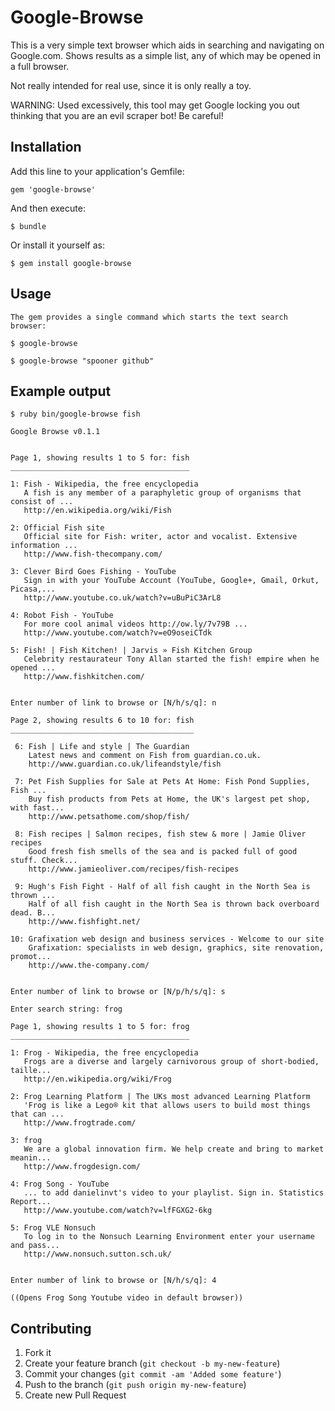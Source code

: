 Google-Browse
=============

This is a very simple text browser which aids in searching and navigating on Google.com. Shows results as a simple list, any of which may be opened in a full
browser.

Not really intended for real use, since it is only really a toy.

WARNING: Used excessively, this tool may get Google locking you out thinking that you are an evil scraper bot! Be careful!

Installation
------------

Add this line to your application's Gemfile:

    gem 'google-browse'

And then execute:

    $ bundle

Or install it yourself as:

    $ gem install google-browse

Usage
-----

    The gem provides a single command which starts the text search browser:

    $ google-browse

    $ google-browse "spooner github"

Example output
--------------

    $ ruby bin/google-browse fish

    Google Browse v0.1.1


    Page 1, showing results 1 to 5 for: fish
    ________________________________________

    1: Fish - Wikipedia, the free encyclopedia
       A fish is any member of a paraphyletic group of organisms that consist of ...
       http://en.wikipedia.org/wiki/Fish

    2: Official Fish site
       Official site for Fish: writer, actor and vocalist. Extensive information ...
       http://www.fish-thecompany.com/

    3: Clever Bird Goes Fishing - YouTube
       Sign in with your YouTube Account (YouTube, Google+, Gmail, Orkut, Picasa,...
       http://www.youtube.co.uk/watch?v=uBuPiC3ArL8

    4: Robot Fish - YouTube
       For more cool animal videos http://ow.ly/7v79B ...
       http://www.youtube.com/watch?v=eO9oseiCTdk

    5: Fish! | Fish Kitchen! | Jarvis » Fish Kitchen Group
       Celebrity restaurateur Tony Allan started the fish! empire when he opened ...
       http://www.fishkitchen.com/


    Enter number of link to browse or [N/h/s/q]: n

    Page 2, showing results 6 to 10 for: fish
    _________________________________________

     6: Fish | Life and style | The Guardian
        Latest news and comment on Fish from guardian.co.uk.
        http://www.guardian.co.uk/lifeandstyle/fish

     7: Pet Fish Supplies for Sale at Pets At Home: Fish Pond Supplies, Fish ...
        Buy fish products from Pets at Home, the UK's largest pet shop, with fast...
        http://www.petsathome.com/shop/fish/

     8: Fish recipes | Salmon recipes, fish stew & more | Jamie Oliver recipes
        Good fresh fish smells of the sea and is packed full of good stuff. Check...
        http://www.jamieoliver.com/recipes/fish-recipes

     9: Hugh's Fish Fight - Half of all fish caught in the North Sea is thrown ...
        Half of all fish caught in the North Sea is thrown back overboard dead. B...
        http://www.fishfight.net/

    10: Grafixation web design and business services - Welcome to our site
        Grafixation: specialists in web design, graphics, site renovation, promot...
        http://www.the-company.com/


    Enter number of link to browse or [N/p/h/s/q]: s

    Enter search string: frog

    Page 1, showing results 1 to 5 for: frog
    ________________________________________

    1: Frog - Wikipedia, the free encyclopedia
       Frogs are a diverse and largely carnivorous group of short-bodied,  taille...
       http://en.wikipedia.org/wiki/Frog

    2: Frog Learning Platform | The UKs most advanced Learning Platform
       'Frog is like a Lego® kit that allows users to build most things that can ...
       http://www.frogtrade.com/

    3: frog
       We are a global innovation firm. We help create and bring to market meanin...
       http://www.frogdesign.com/

    4: Frog Song - YouTube
       ... to add danielinvt's video to your playlist. Sign in. Statistics Report...
       http://www.youtube.com/watch?v=lfFGXG2-6kg

    5: Frog VLE Nonsuch
       To log in to the Nonsuch Learning Environment enter your username and pass...
       http://www.nonsuch.sutton.sch.uk/


    Enter number of link to browse or [N/h/s/q]: 4

    ((Opens Frog Song Youtube video in default browser))


## Contributing

1. Fork it
2. Create your feature branch (`git checkout -b my-new-feature`)
3. Commit your changes (`git commit -am 'Added some feature'`)
4. Push to the branch (`git push origin my-new-feature`)
5. Create new Pull Request
